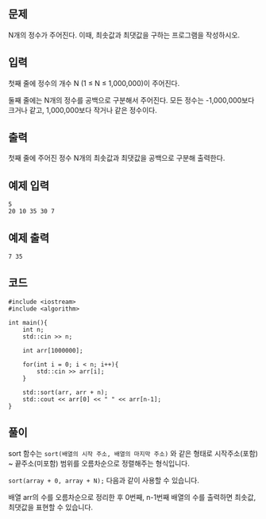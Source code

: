 ## 문제 
N개의 정수가 주어진다. 이때, 최솟값과 최댓값을 구하는 프로그램을 작성하시오.
## 입력
첫째 줄에 정수의 개수 N (1 ≤ N ≤ 1,000,000)이 주어진다.  

둘째 줄에는 N개의 정수를 공백으로 구분해서 주어진다. 모든 정수는 -1,000,000보다 크거나 같고, 1,000,000보다 작거나 같은 정수이다.
## 출력
첫째 줄에 주어진 정수 N개의 최솟값과 최댓값을 공백으로 구분해 출력한다.
## 예제 입력 
```
5
20 10 35 30 7
```

## 예제 출력  
```
7 35
```
## 코드
```
#include <iostream>
#include <algorithm>

int main(){
    int n;
    std::cin >> n;

    int arr[1000000];

    for(int i = 0; i < n; i++){
        std::cin >> arr[i];
    }

    std::sort(arr, arr + n);
    std::cout << arr[0] << " " << arr[n-1];
}
```
## 풀이
sort 함수는 ```sort(배열의 시작 주소, 배열의 마지막 주소)``` 와 같은 형태로 시작주소(포함) ~ 끝주소(미포함) 범위를 오름차순으로 정렬해주는 형식입니다.

```sort(array + 0, array + N);``` 다음과 같이 사용할 수 있습니다.

배열 arr의 수를 오름차순으로 정리한 후 0번째, n-1번째 배열의 수를 출력하면 최솟값, 최댓값을 표현할 수 있습니다.
